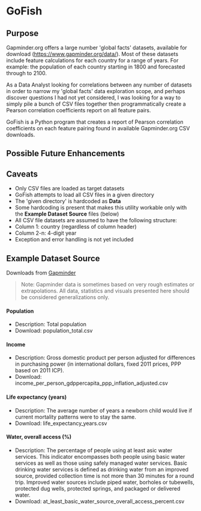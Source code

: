 # GoFish

## Purpose

Gapminder.org offers a large number 'global facts' datasets, available for download (https://www.gapminder.org/data/). Most of these datasets include feature calculations for each country for a range of years. For example: the population of each country starting in 1800 and forecasted through to 2100.  

As a Data Analyst looking for correlations between any number of datasets in order to narrow my 'global facts' data exploration scope, and perhaps discover questions I had not yet considered, I was looking for a way to simply pile a bunch of CSV files together then programmatically create a Pearson correlation coefficients report on all feature pairs.

GoFish is a Python program that creates a report of Pearson correlation coefficients on each feature pairing found in available Gapminder.org CSV downloads.

## Possible Future Enhancements

## Caveats
* Only CSV files are loaded as target datasets
* GoFish attempts to load all CSV files in a given directory
* The 'given directory' is hardcoded as **Data**
* Some hardcoding is present that makes this utility workable only with the **Example Dataset Source** files (below) 
* All CSV file datasets are assumed to have the following structure:
 * Column 1: country (regardless of column header)
 * Column 2-n: 4-digit year
* Exception and error handling is not yet included

## Example Dataset Source
Downloads from <a href target="_blank" source="https://www.gapminder.org/data/">Gapminder</a>

> Note: Gapminder data is sometimes based on very rough estimates or extrapolations. All data, statistics and visuals presented here should be considered generalizations only. 

#### Population
* Description: Total population
* Download: population_total.csv 

#### Income
* Description: Gross domestic product per person adjusted for differences in purchasing power (in international dollars, fixed 2011 prices, PPP based on 2011 ICP).
* Download: income_per_person_gdppercapita_ppp_inflation_adjusted.csv

#### Life expectancy (years)
* Description: The average number of years a newborn child would live if current mortality patterns were to stay the same.
* Download: life_expectancy_years.csv

#### Water, overall access (%)
* Description: The percentage of people using at least asic water services. This indicator encompasses both people using basic water services as well as those using safely managed water services. Basic drinking water services is defined as drinking water from an improved source, provided collection time is not more than 30 minutes for a round trip. Improved water sources include piped water, borholes or tubewells, protected dug wells, protected springs, and packaged or delivered water.
* Download: at_least_basic_water_source_overall_access_percent.csv
